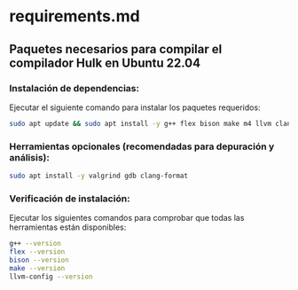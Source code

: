 # requirements.md

## Paquetes necesarios para compilar el compilador Hulk en Ubuntu 22.04

### Instalación de dependencias:
Ejecutar el siguiente comando para instalar los paquetes requeridos:
```sh
sudo apt update && sudo apt install -y g++ flex bison make m4 llvm clang libclang-dev llvm-dev
```

### Herramientas opcionales (recomendadas para depuración y análisis):
```sh
sudo apt install -y valgrind gdb clang-format
```

### Verificación de instalación:
Ejecutar los siguientes comandos para comprobar que todas las herramientas están disponibles:
```sh
g++ --version
flex --version
bison --version
make --version
llvm-config --version
```